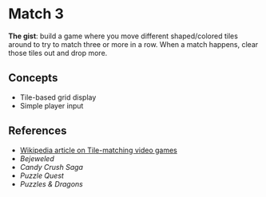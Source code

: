 # Match 3

**The gist**: build a game where you move different shaped/colored tiles around to try to match three or more in a row. When a match happens, clear those tiles out and drop more.

## Concepts

- Tile-based grid display
- Simple player input

## References

- [Wikipedia article on Tile-matching video games](https://en.wikipedia.org/wiki/Tile-matching_video_game)
- _Bejeweled_
- _Candy Crush Saga_
- _Puzzle Quest_
- _Puzzles & Dragons_
